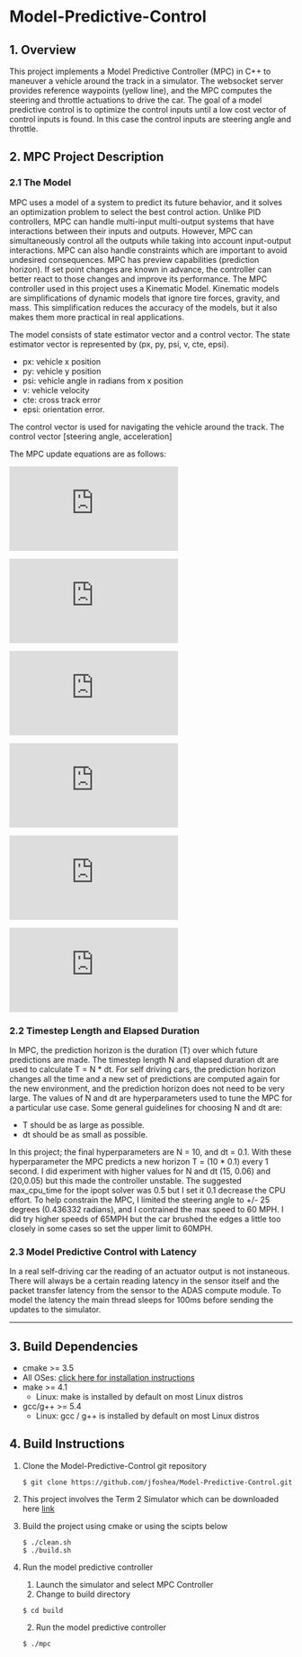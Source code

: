 # **Model-Predictive-Control** 

## 1. Overview 
This project implements a Model Predictive Controller (MPC) in C++ to maneuver a vehicle around the track in a simulator. The websocket server provides reference waypoints (yellow line), and the MPC computes the steering and throttle actuations to drive the car. The goal of a model predictive control is to optimize the control inputs until a low cost vector of control inputs is found. In this case the control inputs are steering angle and throttle.

## 2. MPC Project Description

### 2.1 The Model

MPC uses a model of a system to predict its future behavior, and it solves an optimization problem to select the best control action.  Unlike PID controllers, MPC can handle multi-input multi-output systems that have interactions between their inputs and outputs. However, MPC can simultaneously control all the outputs while taking into account input-output interactions.  MPC can also handle constraints which are important to avoid undesired consequences. MPC has preview capabilities (prediction horizon). If set point changes are known in advance, the controller can better react to those changes and improve its performance. The MPC controller used in this project uses a Kinematic Model. Kinematic models are simplifications of dynamic models that ignore tire forces, gravity, and mass. This simplification reduces the accuracy of the models, but it also makes them more practical in real applications. 

The model consists of state estimator vector and a control vector. The state estimator vector is represented by (px, py, psi, v, cte, epsi). 
  - px:   vehicle x position 
  - py:   vehicle y position 
  - psi:  vehicle angle in radians from x position
  - v:    vehicle velocity
  - cte:  cross track error
  - epsi: orientation error.
 
The control vector is used for navigating the vehicle around the track. The control vector [steering angle, acceleration]

The MPC update equations are as follows:

![](https://latex.codecogs.com/gif.latex?x_%7Bt&plus;1%7D%20%3D%20xt%20&plus;%20vt.cos%28%5Cpsi%20t%29.dt)

![](https://latex.codecogs.com/gif.latex?y_%7Bt&plus;1%7D%20%3D%20yt%20&plus;%20vt.sin%28%5Cpsi%20t%29.dt)

![](https://latex.codecogs.com/gif.latex?%5Cpsi_%7Bt&plus;1%7D%20%3D%20%5Cpsi%20t%20&plus;%20%5Cfrac%7Bvt%7D%7BLf%7D.%5Cdelta%20t%20.dt)

![](https://latex.codecogs.com/gif.latex?v_%7Bt&plus;1%7D%20%3D%20v%20t%20&plus;%20at%20.dt)

![](https://latex.codecogs.com/gif.latex?cte_%7Bt&plus;1%7D%20%3D%20f%28xt%29%20-%20yt%20&plus;%20%28vt.sin%28e%20%5Cpsi%20t%29%20.dt)

![](https://latex.codecogs.com/gif.latex?e%5Cpsi_%7Bt&plus;1%7D%20%3D%20%5Cpsi%20t%20-%20%5Cpsi%20des_%7Bt%7D%20&plus;%20%28%5Cfrac%7Bvt%7D%7BLf%7D%5Cdelta%20t.dt%29)

### 2.2 Timestep Length and Elapsed Duration 
In MPC, the prediction horizon is the duration (T) over which future predictions are made. The timestep length N and elapsed duration dt are used to calculate T = N * dt. 
For self driving cars, the prediction horizon changes all the time and a new set of predictions are computed again for the new environment, and the prediction horizon does not need to be very large. The values of N and dt are hyperparameters used to tune the MPC for a particular use case. Some general guidelines for choosing N and dt are: 
  * T should be as large as possible.
  * dt should be as small as possible. 
 
In this project; the final hyperparameters are N = 10, and dt = 0.1. With these hyperparameter the MPC predicts a new horizon T = (10 * 0.1) every 1 second. I did experiment with higher values for N and dt (15, 0.06) and (20,0.05) but this made the controller unstable. The suggested max_cpu_time for the ipopt solver was 0.5 but I set it 0.1 decrease the CPU effort. To help constrain the MPC, I limited the steering angle to +/- 25 degrees (0.436332 radians), and I contrained the max speed to 60 MPH. I did try higher speeds of 65MPH but the car brushed the edges a little too closely in some cases so set the upper limit to 60MPH.


### 2.3 Model Predictive Control with Latency
In a real self-driving car the reading of an actuator output is not instaneous. There will always be a certain reading latency in the sensor itself and the packet transfer latency from the sensor to the ADAS compute module. To model the latency the main thread sleeps for 100ms before sending the updates to the simulator. 

---
	
## 3. Build Dependencies

* cmake >= 3.5
 * All OSes: [click here for installation instructions](https://cmake.org/install/)
* make >= 4.1
  * Linux: make is installed by default on most Linux distros
* gcc/g++ >= 5.4
  * Linux: gcc / g++ is installed by default on most Linux distros

## 4. Build Instructions 
1. Clone the Model-Predictive-Control git repository
    ```  
    $ git clone https://github.com/jfoshea/Model-Predictive-Control.git
    ```
2. This project involves the Term 2 Simulator which can be downloaded here [link](https://github.com/udacity/self-driving-car-sim/releases)

3. Build the project using cmake or using the scipts below 
    ```  
    $ ./clean.sh 
    $ ./build.sh 
    ```
4. Run the model predictive controller 
    1. Launch the simulator and select MPC Controller 
    2. Change to build directory
    ```  
    $ cd build 
    ```
    2. Run the model predictive controller
    ```  
    $ ./mpc
    ```

